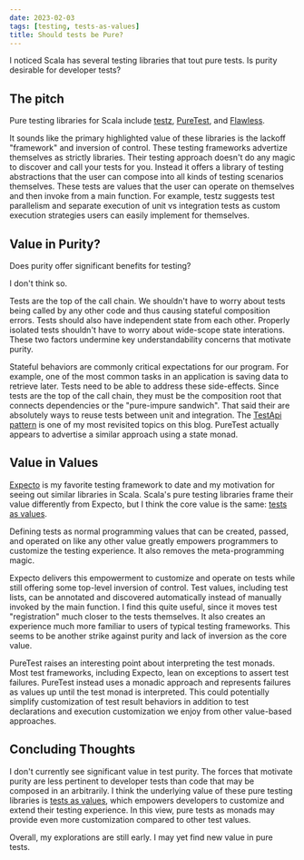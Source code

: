 ```yaml
---
date: 2023-02-03
tags: [testing, tests-as-values]
title: Should tests be Pure?
---
```


I noticed Scala has several testing libraries that tout pure tests.
Is purity desirable for developer tests?
<!--more-->

<!-- TODO: link expecto and some of the scala libraries -->

## The pitch

Pure testing libraries for Scala include [testz](https://index.scala-lang.org/scalaz/testz), [PureTest](https://index.scala-lang.org/hablapps/puretest), and [Flawless](https://index.scala-lang.org/kubukoz/flawless).

It sounds like the primary highlighted value of these libraries is the lackoff "framework" and inversion of control.
These testing frameworks advertize themselves as strictly libraries. Their testing approach doesn't do any magic to discover and call your tests for you.
Instead it offers a library of testing abstractions that the user can compose into all kinds of testing scenarios themselves. These tests are values that 
the user can operate on themselves and then invoke from a main function. 
For example, testz suggests test parallelism and separate execution of unit vs integration tests as custom execution strategies users can easily implement for themselves.


## Value in Purity?
Does purity offer significant benefits for testing?

I don't think so.

Tests are the top of the call chain. We shouldn't have to worry about tests being called by any other code and thus causing stateful composition errors. Tests should also have independent state from each other. Properly isolated tests shouldn't have to worry about wide-scope state interations. These two factors undermine key understandability concerns that motivate purity. 

Stateful behaviors are commonly critical expectations for our program. For example, one of the most common tasks in an application is saving data to retrieve later. Tests need to be able to address these side-effects. Since tests are the top of the call chain, they must be the composition root that connects dependencies or the "pure-impure sandwich".
That said their are absolutely ways to reuse tests between unit and integration. The [TestApi pattern](../posts/2021-10-08-TestApi-in-FSharp-revised.md) is one of my most revisited topics on this blog. PureTest actually appears to advertise a similar approach using a state monad.


## Value in Values
<!-- comparing with expecto, values is core value prop more than purity or complete exclusion of IoC -->
[Expecto](https://github.com/haf/expecto) is my favorite testing framework to date and my motivation for seeing out similar libraries in Scala.
Scala's pure testing libraries frame their value differently from Expecto, but I think the core value is the same: [tests as values](../posts/2022-05-20-Tests-as-Values.md).

Defining tests as normal programming values that can be created, passed, and operated on like any other value greatly empowers programmers to customize the testing experience. 
It also removes the meta-programming magic.

Expecto delivers this empowerment to customize and operate on tests while still offering some top-level inversion of control. Test values, including test lists, can be annotated and discovered automatically instead of manually invoked by the main function.
I find this quite useful, since it moves test "registration" much closer to the tests themselves. It also creates an experience much more familiar to users of typical testing frameworks.
This seems to be another strike against purity and lack of inversion as the core value.

PureTest raises an interesting point about interpreting the test monads. Most test frameworks, including Expecto, lean on exceptions to assert test failures.
PureTest instead uses a monadic approach and represents failures as values up until the test monad is interpreted.
This could potentially simplify customization of test result behaviors in addition to test declarations and execution customization we enjoy from other value-based approaches.

## Concluding Thoughts

I don't currently see significant value in test purity. The forces that motivate purity are less pertinent to developer tests than code that may be composed in an arbitrarily.
I think the underlying value of these pure testing libraries is [tests as values](../posts/2022-05-20-Tests-as-Values.md), which empowers developers to customize and extend their 
testing experience. In this view, pure tests as monads may provide even more customization compared to other test values. 

Overall, my explorations are still early. I may yet find new value in pure tests.


